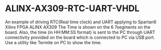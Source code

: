 # ALINX-AX309-RTC-UART-VHDL
An example of driving RTC(Real time clock) and UART applying to Spartan6 Xilinx FPGA ALINX AX309 
The Time is shown on the 6 7segments on the board. Also, the time (in HH:MM:SS format) is sent to the PC through UART connectivity provided 
on the board which is connected to PC via USB port. Use a utility like Termite on PC to show the time. 
